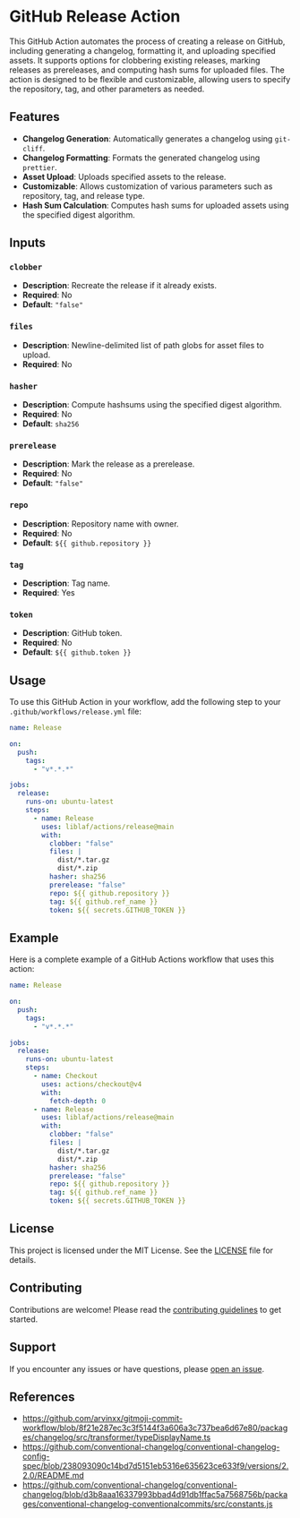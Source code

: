 # GitHub Release Action

This GitHub Action automates the process of creating a release on GitHub, including generating a changelog, formatting it, and uploading specified assets. It supports options for clobbering existing releases, marking releases as prereleases, and computing hash sums for uploaded files. The action is designed to be flexible and customizable, allowing users to specify the repository, tag, and other parameters as needed.

## Features

- **Changelog Generation**: Automatically generates a changelog using `git-cliff`.
- **Changelog Formatting**: Formats the generated changelog using `prettier`.
- **Asset Upload**: Uploads specified assets to the release.
- **Customizable**: Allows customization of various parameters such as repository, tag, and release type.
- **Hash Sum Calculation**: Computes hash sums for uploaded assets using the specified digest algorithm.

## Inputs

### `clobber`

- **Description**: Recreate the release if it already exists.
- **Required**: No
- **Default**: `"false"`

### `files`

- **Description**: Newline-delimited list of path globs for asset files to upload.
- **Required**: No

### `hasher`

- **Description**: Compute hashsums using the specified digest algorithm.
- **Required**: No
- **Default**: `sha256`

### `prerelease`

- **Description**: Mark the release as a prerelease.
- **Required**: No
- **Default**: `"false"`

### `repo`

- **Description**: Repository name with owner.
- **Required**: No
- **Default**: `${{ github.repository }}`

### `tag`

- **Description**: Tag name.
- **Required**: Yes

### `token`

- **Description**: GitHub token.
- **Required**: No
- **Default**: `${{ github.token }}`

## Usage

To use this GitHub Action in your workflow, add the following step to your `.github/workflows/release.yml` file:

```yaml
name: Release

on:
  push:
    tags:
      - "v*.*.*"

jobs:
  release:
    runs-on: ubuntu-latest
    steps:
      - name: Release
        uses: liblaf/actions/release@main
        with:
          clobber: "false"
          files: |
            dist/*.tar.gz
            dist/*.zip
          hasher: sha256
          prerelease: "false"
          repo: ${{ github.repository }}
          tag: ${{ github.ref_name }}
          token: ${{ secrets.GITHUB_TOKEN }}
```

## Example

Here is a complete example of a GitHub Actions workflow that uses this action:

```yaml
name: Release

on:
  push:
    tags:
      - "v*.*.*"

jobs:
  release:
    runs-on: ubuntu-latest
    steps:
      - name: Checkout
        uses: actions/checkout@v4
        with:
          fetch-depth: 0
      - name: Release
        uses: liblaf/actions/release@main
        with:
          clobber: "false"
          files: |
            dist/*.tar.gz
            dist/*.zip
          hasher: sha256
          prerelease: "false"
          repo: ${{ github.repository }}
          tag: ${{ github.ref_name }}
          token: ${{ secrets.GITHUB_TOKEN }}
```

## License

This project is licensed under the MIT License. See the [LICENSE](../LICENSE) file for details.

## Contributing

Contributions are welcome! Please read the [contributing guidelines](../CONTRIBUTING.md) to get started.

## Support

If you encounter any issues or have questions, please [open an issue](https://github.com/liblaf/actions/issues).

## References

- <https://github.com/arvinxx/gitmoji-commit-workflow/blob/8f21e287ec3c3f5144f3a606a3c737bea6d67e80/packages/changelog/src/transformer/typeDisplayName.ts>
- <https://github.com/conventional-changelog/conventional-changelog-config-spec/blob/238093090c14bd7d5151eb5316e635623ce633f9/versions/2.2.0/README.md>
- <https://github.com/conventional-changelog/conventional-changelog/blob/d3b8aaa16337993bbad4d91db1ffac5a7568756b/packages/conventional-changelog-conventionalcommits/src/constants.js>
